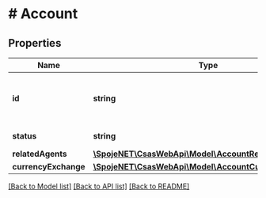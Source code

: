 # # Account

## Properties

Name | Type | Description | Notes
------------ | ------------- | ------------- | -------------
**id** | **string** | Unique system ID of the client&#39;s account | [optional]
**status** | **string** | Status of the account | [optional]
**relatedAgents** | [**\SpojeNET\\CsasWebApi\Model\AccountRelatedAgents**](AccountRelatedAgents.md) |  | [optional]
**currencyExchange** | [**\SpojeNET\\CsasWebApi\Model\AccountCurrencyExchange**](AccountCurrencyExchange.md) |  | [optional]

[[Back to Model list]](../../README.md#models) [[Back to API list]](../../README.md#endpoints) [[Back to README]](../../README.md)
